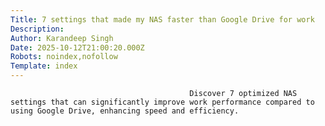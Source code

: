 ```yaml
---
Title: 7 settings that made my NAS faster than Google Drive for work 
Description: 
Author: Karandeep Singh
Date: 2025-10-12T21:00:20.000Z
Robots: noindex,nofollow
Template: index
---
```


                                            Discover 7 optimized NAS settings that can significantly improve work performance compared to using Google Drive, enhancing speed and efficiency.
                                        
